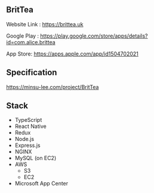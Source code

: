 ## BritTea

Website Link : https://brittea.uk

Google Play : https://play.google.com/store/apps/details?id=com.alice.brittea

App Store: https://apps.apple.com/app/id1504702021

## Specification
https://minsu-lee.com/project/BritTea

## Stack
- TypeScript
- React Native
- Redux
- Node.js
- Express.js
- NGINX
- MySQL (on EC2)
- AWS
  - S3
  - EC2
- Microsoft App Center
